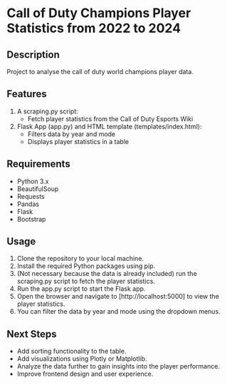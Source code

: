 # Call of Duty Champions Player Statistics from 2022 to 2024

## Description

Project to analyse the call of duty world champions player data.

## Features

1. A scraping.py script:
   - Fetch player statistics from the Call of Duty Esports Wiki
2. Flask App (app.py) and HTML template (templates/index.html):
   - Filters data by year and mode
   - Displays player statistics in a table

## Requirements

- Python 3.x
- BeautifulSoup
- Requests
- Pandas
- Flask
- Bootstrap

## Usage

1. Clone the repository to your local machine.
2. Install the required Python packages using pip.
3. (Not necessary because the data is already included) run the scraping.py script to fetch the player statistics.
4. Run the app.py script to start the Flask app.
5. Open the browser and navigate to [http://localhost:5000] to view the player statistics.
6. You can filter the data by year and mode using the dropdown menus.

## Next Steps

- Add sorting functionality to the table.
- Add visualizations using Plotly or Matplotlib.
- Analyze the data further to gain insights into the player performance.
- Improve frontend design and user experience.
